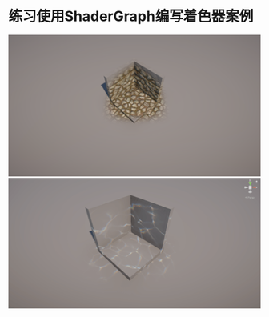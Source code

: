 # 练习使用ShaderGraph编写着色器案例

![三面映射贴花](ShootImage/Decal_01.png)
![焦散贴花](ShootImage/DecalCaustics.gif)
 
